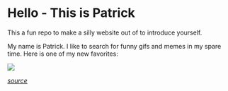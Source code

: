 # Hello - This is Patrick

This a fun repo to make a silly website out of to introduce yourself.

My name is Patrick. I like to search for funny gifs and memes in my spare time. Here is one of my new favorites:

![](https://media.giphy.com/media/xTiN0CNHgoRf1Ha7CM/giphy.gif)

*[source](https://giphy.com/gifs/jerseydemic-xTiN0CNHgoRf1Ha7CM)*
